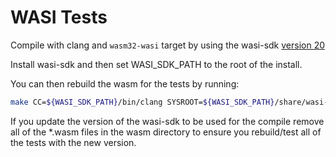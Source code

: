 # WASI Tests

Compile with clang and `wasm32-wasi` target by using the wasi-sdk
[version 20](https://github.com/WebAssembly/wasi-sdk/releases/tag/wasi-sdk-20)

Install wasi-sdk and then set WASI\_SDK\_PATH to the root of the install.

You can then rebuild the wasm for the tests by running:

```bash
make CC=${WASI_SDK_PATH}/bin/clang SYSROOT=${WASI_SDK_PATH}/share/wasi-sysroot
```

If you update the version of the wasi-sdk to be used for the compile
remove all of the \*.wasm files in the wasm directory to ensure
you rebuild/test all of the tests with the new version.
